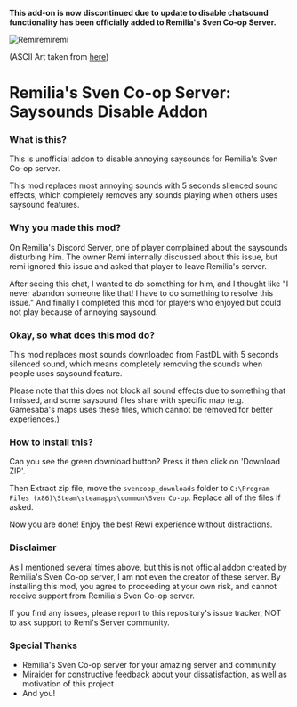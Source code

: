 **This add-on is now discontinued due to update to disable chatsound functionality has been officially added to Remilia's Sven Co-op Server.**

![Remiremiremi](http://lh6.ggpht.com/-coQXRTaYzqA/U28YNgqY0JI/AAAAAAAEuyI/kCZ23vGIv_M/w700/touhou_490.png)

(ASCII Art taken from [here](http://anime.en.utf8art.com/arc/touhou_490.html))

# Remilia's Sven Co-op Server: Saysounds Disable Addon
### What is this?
This is unofficial addon to disable annoying saysounds for Remilia's Sven Co-op server.

This mod replaces most annoying sounds with 5 seconds slienced sound effects, which completely removes any sounds playing when others uses saysound features.

### Why you made this mod?
On Remilia's Discord Server, one of player complained about the saysounds disturbing him. The owner Remi internally discussed about this issue, but remi ignored this issue and asked that player to leave Remilia's server.

After seeing this chat, I wanted to do something for him, and I thought like "I never abandon someone like that! I have to do something to resolve this issue." And finally I completed this mod for players who enjoyed but could not play because of annoying saysound.

### Okay, so what does this mod do?
This mod replaces most sounds downloaded from FastDL with 5 seconds silenced sound, which means completely removing the sounds when people uses saysound feature.

Please note that this does not block all sound effects due to something that I missed, and some saysound files share with specific map (e.g. Gamesaba's maps uses these files, which cannot be removed for better experiences.)

### How to install this?
Can you see the green download button? Press it then click on 'Download ZIP'.

Then Extract zip file, move the `svencoop_downloads` folder to `C:\Program Files (x86)\Steam\steamapps\common\Sven Co-op`. Replace all of the files if asked.

Now you are done! Enjoy the best Rewi experience without distractions.

### Disclaimer
As I mentioned several times above, but this is not official addon created by Remilia's Sven Co-op server, I am not even the creator of these server.
By installing this mod, you agree to proceeding at your own risk, and cannot receive support from Remilia's Sven Co-op server.

If you find any issues, please report to this repository's issue tracker, NOT to ask support to Remi's Server community.

### Special Thanks
* Remilia's Sven Co-op server for your amazing server and community
* Miraider for constructive feedback about your dissatisfaction, as well as motivation of this project
* And you!

